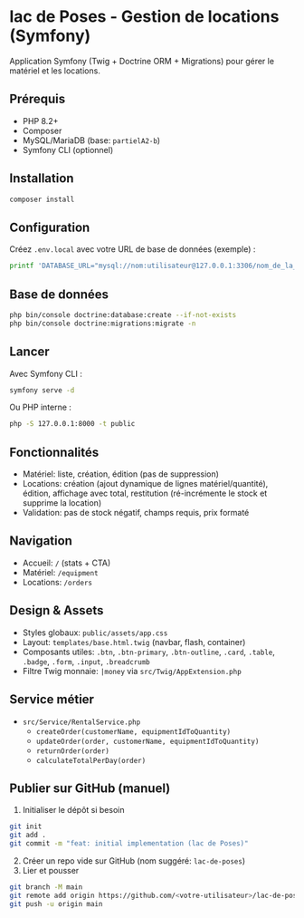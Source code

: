 # lac de Poses - Gestion de locations (Symfony)

Application Symfony (Twig + Doctrine ORM + Migrations) pour gérer le matériel et les locations.

## Prérequis
- PHP 8.2+
- Composer
- MySQL/MariaDB (base: `partielA2-b`)
- Symfony CLI (optionnel)

## Installation
```bash
composer install
```

## Configuration
Créez `.env.local` avec votre URL de base de données (exemple) :
```bash
printf 'DATABASE_URL="mysql://nom:utilisateur@127.0.0.1:3306/nom_de_la_db?serverVersion=10.11&charset=utf8mb4"\n' > .env.local
```

## Base de données
```bash
php bin/console doctrine:database:create --if-not-exists
php bin/console doctrine:migrations:migrate -n
```

## Lancer
Avec Symfony CLI :
```bash
symfony serve -d
```
Ou PHP interne :
```bash
php -S 127.0.0.1:8000 -t public
```

## Fonctionnalités
- Matériel: liste, création, édition (pas de suppression)
- Locations: création (ajout dynamique de lignes matériel/quantité), édition, affichage avec total, restitution (ré-incrémente le stock et supprime la location)
- Validation: pas de stock négatif, champs requis, prix formaté

## Navigation
- Accueil: `/` (stats + CTA)
- Matériel: `/equipment`
- Locations: `/orders`

## Design & Assets
- Styles globaux: `public/assets/app.css`
- Layout: `templates/base.html.twig` (navbar, flash, container)
- Composants utiles: `.btn`, `.btn-primary`, `.btn-outline`, `.card`, `.table`, `.badge`, `.form`, `.input`, `.breadcrumb`
- Filtre Twig monnaie: `|money` via `src/Twig/AppExtension.php`

## Service métier
- `src/Service/RentalService.php`
  - `createOrder(customerName, equipmentIdToQuantity)`
  - `updateOrder(order, customerName, equipmentIdToQuantity)`
  - `returnOrder(order)`
  - `calculateTotalPerDay(order)`

## Publier sur GitHub (manuel)
1) Initialiser le dépôt si besoin
```bash
git init
git add .
git commit -m "feat: initial implementation (lac de Poses)"
```
2) Créer un repo vide sur GitHub (nom suggéré: `lac-de-poses`)
3) Lier et pousser
```bash
git branch -M main
git remote add origin https://github.com/<votre-utilisateur>/lac-de-poses.git
git push -u origin main
```
